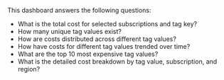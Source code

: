 This dashboard answers the following questions:

- What is the total cost for selected subscriptions and tag key?
- How many unique tag values exist?
- How are costs distributed across different tag values?
- How have costs for different tag values trended over time?
- What are the top 10 most expensive tag values?
- What is the detailed cost breakdown by tag value, subscription, and region?
